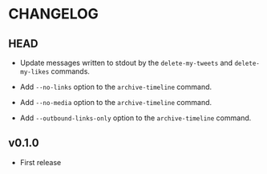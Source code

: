 # CHANGELOG

## HEAD

* Update messages written to stdout by the `delete-my-tweets` and
 `delete-my-likes` commands.

* Add `--no-links` option to the `archive-timeline` command.

* Add `--no-media` option to the `archive-timeline` command.

* Add `--outbound-links-only` option to the `archive-timeline` command.

## v0.1.0

* First release
